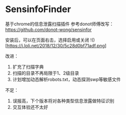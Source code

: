 # SensinfoFinder
基于chrome的信息泄露扫描插件
参考donot师傅改写：https://github.com/donot-wong/sensinfor

安装后，可以在页面右击，选择启用或关闭
!()[https://i.loli.net/2018/12/30/5c28d0bf71adf.png]

改进：
1. 扩充了扫描字典
2. 扫描的目录不再局限于1、2级目录
3. 计划增加动态解析robots.txt，动态探测swp等敏感文件
 

不足：
1. 误报高，下个版本将对各种类型信息泄露做特征识别
2. 交互体验还不太好
